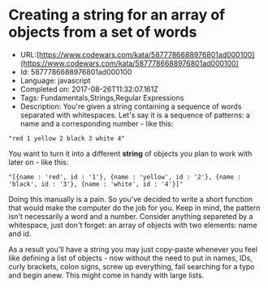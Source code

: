 # Creating a string for an array of objects from a set of words

 - URL:[https://www.codewars.com/kata/5877786688976801ad000100](https://www.codewars.com/kata/5877786688976801ad000100)
 - Id: 5877786688976801ad000100
 - Language: javascript
 - Completed on: 2017-08-26T11:32:07.161Z
 - Tags: Fundamentals,Strings,Regular Expressions
 - Description:
You're given a string containing a sequence of words separated with whitespaces. Let's say it is a sequence of patterns: a name and a corresponding number - like this:

```"red 1 yellow 2 black 3 white 4"```

You want to turn it into a different **string** of objects you plan to work with later on - like this:

```"[{name : 'red', id : '1'}, {name : 'yellow', id : '2'}, {name : 'black', id : '3'}, {name : 'white', id : '4'}]"```

Doing this manually is a pain. So you've decided to write a short function that would make the computer do the job for you. Keep in mind, the pattern isn't necessarily a word and a number. Consider anything separeted by a whitespace, just don't forget: an array of objects with two elements: name and id.

As a result you'll have a string you may just copy-paste whenever you feel like defining a list of objects - now without the need to put in names, IDs, curly brackets, colon signs, screw up everything, fail searching for a typo and begin anew. This might come in handy with large lists.

